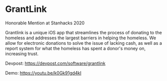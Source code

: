 # GrantLink

Honorable Mention at Stanhacks 2020

Grantlink is a unique iOS app that streamlines the process of donating to the homeless and addresses the largest barriers in helping the homeless. We allow for electronic donations to solve the issue of lacking cash, as well as a report system for what the homeless has spent a donor's money on, increasing trust. 

Devpost: https://devpost.com/software/grantlink

Demo: https://youtu.be/k0Gk91gd4kI
